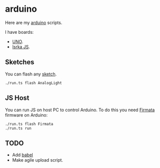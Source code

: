 # arduino
Here are my [arduino](https://www.arduino.cc/) scripts.

I have boards:
- [UNO](https://store.arduino.cc/usa/arduino-uno-rev3).
- [Isrka JS](http://wiki.amperka.ru/js:iskra_js).

## Sketches
You can flash any [sketch](./sketch).
```
./run.ts flash AnalogLight
```

## JS Host
You can run JS on host PC to control Arduino. To do this you need [Firmata](https://github.com/firmata/arduino) firmware on Arduino:
```
./run.ts flash Firmata
./run.ts run
```


## TODO
- Add [babel](https://github.com/andrewwakeling/espruino-webpack-babel-sample)
- Make agile upload script.